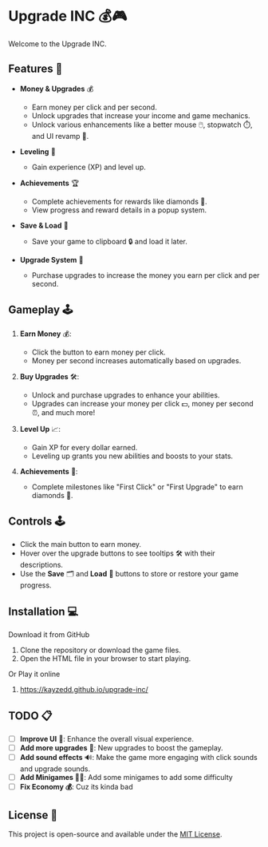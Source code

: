# Upgrade INC 💰🎮

Welcome to the Upgrade INC.

## Features 🚀
- **Money & Upgrades** 💰
  - Earn money per click and per second.
  - Unlock upgrades that increase your income and game mechanics.
  - Unlock various enhancements like a better mouse 🖱️, stopwatch ⏱️, and UI revamp 🎨.
  
- **Leveling** 🎯
  - Gain experience (XP) and level up.
  
- **Achievements** 🏆
  - Complete achievements for rewards like diamonds 💎.
  - View progress and reward details in a popup system.

- **Save & Load** 💾
  - Save your game to clipboard 🔒 and load it later.
  
- **Upgrade System** 🔧
  - Purchase upgrades to increase the money you earn per click and per second.
  
## Gameplay 🕹️

1. **Earn Money** 💰:
   - Click the button to earn money per click.
   - Money per second increases automatically based on upgrades.

2. **Buy Upgrades** 🛠️:
   - Unlock and purchase upgrades to enhance your abilities.
   - Upgrades can increase your money per click 💵, money per second ⏰, and much more!

3. **Level Up** 📈:
   - Gain XP for every dollar earned.
   - Leveling up grants you new abilities and boosts to your stats.

4. **Achievements** 🏅:
   - Complete milestones like "First Click" or "First Upgrade" to earn diamonds 💎.

## Controls 🕹️

- Click the main button to earn money.
- Hover over the upgrade buttons to see tooltips 🛠️ with their descriptions.
- Use the **Save** 🗂️ and **Load** 🔄 buttons to store or restore your game progress.

## Installation 💻

Download it from GitHub

1. Clone the repository or download the game files.
2. Open the HTML file in your browser to start playing.

Or Play it online
1. https://kayzedd.github.io/upgrade-inc/


## TODO 📋

- [ ] **Improve UI** 🎨: Enhance the overall visual experience.
- [ ] **Add more upgrades** 🔧: New upgrades to boost the gameplay.
- [ ] **Add sound effects** 🔊: Make the game more engaging with click sounds and upgrade sounds.
- [ ] **Add Minigames 🏃‍♂️**: Add some minigames to add some difficulty
- [ ] **Fix Economy 💰**: Cuz its kinda bad

## License 📜

This project is open-source and available under the [MIT License](LICENSE).
